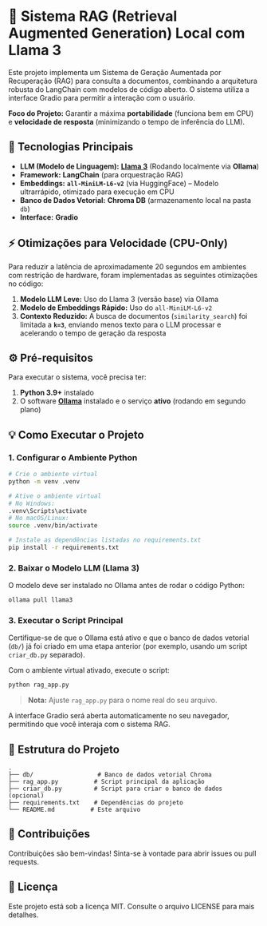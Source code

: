# 🦜 Sistema RAG (Retrieval Augmented Generation) Local com Llama 3

Este projeto implementa um Sistema de Geração Aumentada por Recuperação (RAG) para consulta a documentos, combinando a arquitetura robusta do LangChain com modelos de código aberto. O sistema utiliza a interface Gradio para permitir a interação com o usuário.

**Foco do Projeto:** Garantir a máxima **portabilidade** (funciona bem em CPU) e **velocidade de resposta** (minimizando o tempo de inferência do LLM).

## 🚀 Tecnologias Principais

* **LLM (Modelo de Linguagem):** [**Llama 3**](https://ollama.com/library/llama3) (Rodando localmente via **Ollama**)
* **Framework:** **LangChain** (para orquestração RAG)
* **Embeddings:** **`all-MiniLM-L6-v2`** (via HuggingFace) – Modelo ultrarrápido, otimizado para execução em CPU
* **Banco de Dados Vetorial:** **Chroma DB** (armazenamento local na pasta `db`)
* **Interface:** **Gradio**

## ⚡ Otimizações para Velocidade (CPU-Only)

Para reduzir a latência de aproximadamente 20 segundos em ambientes com restrição de hardware, foram implementadas as seguintes otimizações no código:

1. **Modelo LLM Leve:** Uso do Llama 3 (versão base) via Ollama
2. **Modelo de Embeddings Rápido:** Uso do `all-MiniLM-L6-v2`
3. **Contexto Reduzido:** A busca de documentos (`similarity_search`) foi limitada a **`k=3`**, enviando menos texto para o LLM processar e acelerando o tempo de geração da resposta

## ⚙️ Pré-requisitos

Para executar o sistema, você precisa ter:

1. **Python 3.9+** instalado
2. O software **[Ollama](https://ollama.com/)** instalado e o serviço **ativo** (rodando em segundo plano)

## 💡 Como Executar o Projeto

### 1. Configurar o Ambiente Python
```bash
# Crie o ambiente virtual
python -m venv .venv

# Ative o ambiente virtual
# No Windows:
.venv\Scripts\activate
# No macOS/Linux:
source .venv/bin/activate

# Instale as dependências listadas no requirements.txt
pip install -r requirements.txt
```

### 2. Baixar o Modelo LLM (Llama 3)

O modelo deve ser instalado no Ollama antes de rodar o código Python:
```bash
ollama pull llama3
```

### 3. Executar o Script Principal

Certifique-se de que o Ollama está ativo e que o banco de dados vetorial (`db/`) já foi criado em uma etapa anterior (por exemplo, usando um script `criar_db.py` separado).

Com o ambiente virtual ativado, execute o script:
```bash
python rag_app.py
```

> **Nota:** Ajuste `rag_app.py` para o nome real do seu arquivo.

A interface Gradio será aberta automaticamente no seu navegador, permitindo que você interaja com o sistema RAG.

## 📁 Estrutura do Projeto
```
.
├── db/                  # Banco de dados vetorial Chroma
├── rag_app.py          # Script principal da aplicação
├── criar_db.py         # Script para criar o banco de dados (opcional)
├── requirements.txt    # Dependências do projeto
└── README.md          # Este arquivo
```

## 🤝 Contribuições

Contribuições são bem-vindas! Sinta-se à vontade para abrir issues ou pull requests.

## 📄 Licença

Este projeto está sob a licença MIT. Consulte o arquivo LICENSE para mais detalhes.
